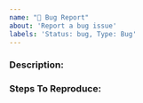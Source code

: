 ```yaml
---
name: "🐛 Bug Report"
about: 'Report a bug issue'
labels: 'Status: bug, Type: Bug'
---
```



### Description:
<!-- Describe the issue encountered and what should actually be happening instead in as much detail as possible-->



### Steps To Reproduce:
<!-- (Describe the steps to reproduce the problem here) -->
